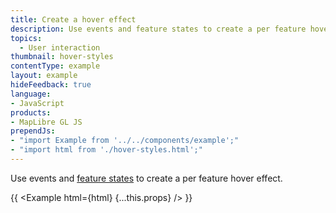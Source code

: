 ```yaml
---
title: Create a hover effect
description: Use events and feature states to create a per feature hover effect.
topics:
  - User interaction
thumbnail: hover-styles
contentType: example
layout: example
hideFeedback: true
language:
- JavaScript
products:
- MapLibre GL JS
prependJs:
- "import Example from '../../components/example';"
- "import html from './hover-styles.html';"
---
```


Use events and [feature states](https://maplibre.org/maplibre-gl-js-docs/api/#map#setfeaturestate) to create a per feature hover effect.

{{ <Example html={html} {...this.props} /> }}
